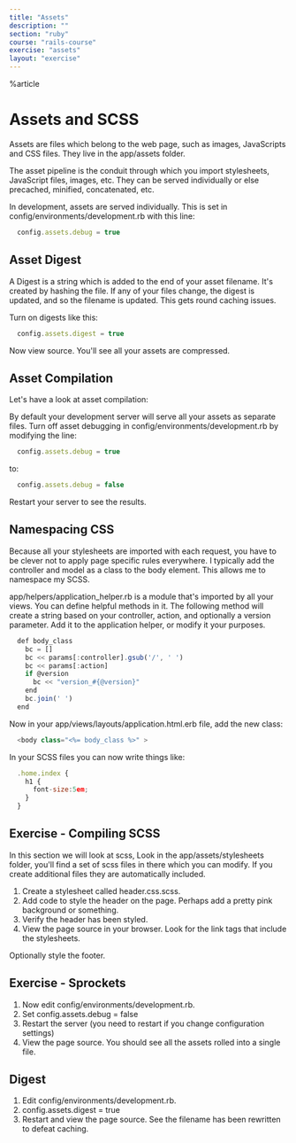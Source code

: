 ```yaml
---
title: "Assets"
description: ""
section: "ruby"
course: "rails-course"
exercise: "assets"
layout: "exercise"
---
```


%article



# Assets and SCSS

Assets are files which belong to the web page, such as images, JavaScripts and CSS files. They live in the app/assets folder.

The asset pipeline is the conduit through which you import stylesheets, JavaScript files, images, etc. They can be served individually or else precached, minified, concatenated, etc.

In development, assets are served individually. This is set in config/environments/development.rb with this line:

```js
  config.assets.debug = true
```




## Asset Digest ##


A Digest is a string which is added to the end of your asset filename. It's created by hashing the file. If any of your files change, the digest is updated, and so the filename is updated. This gets round caching issues.

Turn on digests like this:

```js
  config.assets.digest = true
```





Now view source. You'll see all your assets are compressed.


## Asset Compilation ##

Let's have a look at asset compilation:

By default your development server will serve all your assets as separate files. Turn off asset debugging in config/environments/development.rb by modifying the line:

```js
  config.assets.debug = true
```





to:

```js
  config.assets.debug = false
```





Restart your server to see the results.

## Namespacing CSS ##

Because all your stylesheets are imported with each request, you have to be clever not to apply page specific rules everywhere. I typically add the controller and model as a class to the body element. This allows me to namespace my SCSS.

app/helpers/application_helper.rb is a module that's imported by all your views. You can define helpful methods in it. The following method will create a string based on your controller, action, and optionally a version parameter. Add it to the application helper, or modify it your purposes.

```js
  def body_class
    bc = []
    bc << params[:controller].gsub('/', ' ')
    bc << params[:action]
    if @version
      bc << "version_#{@version}"
    end
    bc.join(' ')
  end
```





Now in your app/views/layouts/application.html.erb file, add the new class:

```js
  <body class="<%= body_class %>" >
```





In your SCSS files you can now write things like:

```js
  .home.index {
    h1 {
      font-size:5em;
    }
  }
```









## Exercise - Compiling SCSS

In this section we will look at scss, Look in the app/assets/stylesheets folder, you'll find a set of scss files in there which you can modify. If you create additional files they are automatically included.

1. Create a stylesheet called header.css.scss.
2. Add code to style the header on the page. Perhaps add a pretty pink background or something.
3. Verify the header has been styled.
4. View the page source in your browser. Look for the link tags that include the stylesheets.

Optionally style the footer.



## Exercise - Sprockets

1. Now edit config/environments/development.rb.
2. Set config.assets.debug = false
3. Restart the server (you need to restart if you change configuration settings)
4. View the page source. You should see all the assets rolled into a single file.

## Digest

1. Edit config/environments/development.rb.
2. config.assets.digest = true
3. Restart and view the page source. See the filename has been rewritten to defeat caching.
